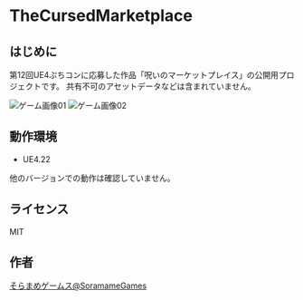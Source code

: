 # TheCursedMarketplace

## はじめに

第12回UE4ぷちコンに応募した作品「呪いのマーケットプレイス」の公開用プロジェクトです。
共有不可のアセットデータなどは含まれていません。

![ゲーム画像01](https://soramame-games.com/wp-content/uploads/2019/09/2019-09-19-e1568895271338.png "ゲーム画像01")
![ゲーム画像02](https://soramame-games.com/wp-content/uploads/2019/09/2019-09-19-2-e1568895258829.png "ゲーム画像02")

## 動作環境

- UE4.22

他のバージョンでの動作は確認していません。

## ライセンス

MIT

## 作者
[そらまめゲームス@SoramameGames](https://twitter.com/SoramameGames)
